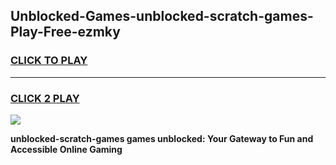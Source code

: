 
## Unblocked-Games-unblocked-scratch-games-Play-Free-ezmky
<h3>
<a href="https://premium76.site?title=unblocked-scratch-games&ref=10A">CLICK TO PLAY</a></h3>
<hr>

<h3>
<a href="https://premium76.site?title=unblocked-scratch-games&ref=10A">CLICK 2 PLAY</a>
  
</h3>

<a href="https://premium76.site?title=unblocked-scratch-games&ref=10A"><img src="https://clearcache.store/games.png"></a>


**unblocked-scratch-games games unblocked: Your Gateway to Fun and Accessible Online Gaming**
